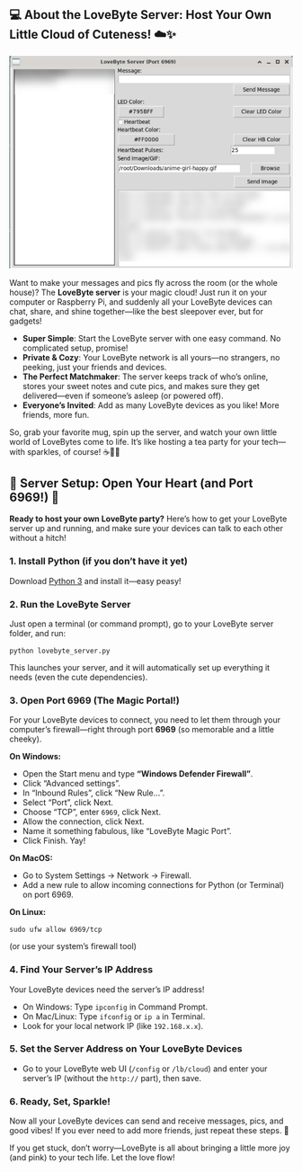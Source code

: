 ## 💻 About the LoveByte Server: Host Your Own Little Cloud of Cuteness! ☁️✨

<div align=center>
    <img src="https://github.com/Darkone83/LoveByte/blob/main/images/server.png">
</div>

Want to make your messages and pics fly across the room (or the whole house)? The **LoveByte server** is your magic cloud! Just run it on your computer or Raspberry Pi, and suddenly all your LoveByte devices can chat, share, and shine together—like the best sleepover ever, but for gadgets!

- **Super Simple**: Start the LoveByte server with one easy command. No complicated setup, promise!
- **Private & Cozy**: Your LoveByte network is all yours—no strangers, no peeking, just your friends and devices.
- **The Perfect Matchmaker**: The server keeps track of who’s online, stores your sweet notes and cute pics, and makes sure they get delivered—even if someone’s asleep (or powered off).
- **Everyone’s Invited**: Add as many LoveByte devices as you like! More friends, more fun.

So, grab your favorite mug, spin up the server, and watch your own little world of LoveBytes come to life. It’s like hosting a tea party for your tech—with sparkles, of course! ☕🌈💬

## 🌟 Server Setup: Open Your Heart (and Port 6969!) 🌟

**Ready to host your own LoveByte party?** Here’s how to get your LoveByte server up and running, and make sure your devices can talk to each other without a hitch!

### 1. Install Python (if you don’t have it yet)
Download [Python 3](https://python.org/) and install it—easy peasy!

### 2. Run the LoveByte Server
Just open a terminal (or command prompt), go to your LoveByte server folder, and run:

    python lovebyte_server.py

This launches your server, and it will automatically set up everything it needs (even the cute dependencies).

### 3. Open Port 6969 (The Magic Portal!)

For your LoveByte devices to connect, you need to let them through your computer’s firewall—right through port **6969** (so memorable and a little cheeky).

**On Windows:**
- Open the Start menu and type **“Windows Defender Firewall”**.
- Click “Advanced settings”.
- In “Inbound Rules”, click “New Rule…”.
- Select “Port”, click Next.
- Choose “TCP”, enter `6969`, click Next.
- Allow the connection, click Next.
- Name it something fabulous, like “LoveByte Magic Port”.
- Click Finish. Yay!

**On MacOS:**
- Go to System Settings → Network → Firewall.
- Add a new rule to allow incoming connections for Python (or Terminal) on port 6969.

**On Linux:**

    sudo ufw allow 6969/tcp

(or use your system’s firewall tool)

### 4. Find Your Server’s IP Address
Your LoveByte devices need the server’s IP address!

- On Windows: Type `ipconfig` in Command Prompt.
- On Mac/Linux: Type `ifconfig` or `ip a` in Terminal.
- Look for your local network IP (like `192.168.x.x`).

### 5. Set the Server Address on Your LoveByte Devices
- Go to your LoveByte web UI (`/config` or `/lb/cloud`) and enter your server’s IP (without the `http://` part), then save.

### 6. Ready, Set, Sparkle!
Now all your LoveByte devices can send and receive messages, pics, and good vibes! If you ever need to add more friends, just repeat these steps. 💖

If you get stuck, don’t worry—LoveByte is all about bringing a little more joy (and pink) to your tech life. Let the love flow!

